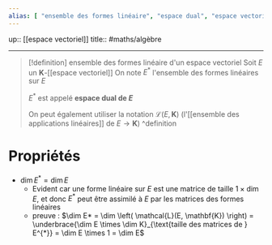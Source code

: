 ```yaml
---
alias: [ "ensemble des formes linéaire", "espace dual", "espace vectoriel dual" ]
---
```

up:: [[espace vectoriel]]
title:: 
#maths/algèbre 

---

> [!definition] ensemble des formes linéaire d'un espace vectoriel
> Soit $E$ un $\mathbf{K}$-[[espace vectoriel]]
> On note $E^{*}$ l'ensemble des formes linéaires sur $E$
> 
> $E^{*}$ est appelé **espace dual de $E$**
> 
> On peut également utiliser la notation $\mathcal{L}(E, \mathbf{K})$ (l'[[ensemble des applications linéaires]] de $E \to \mathbf{K}$)
^definition

# Propriétés

 - $\dim E^{*} = \dim E$
     - Evident car une forme linéaire sur $E$ est une matrice de taille $1\times \dim E$, et donc $E^{*}$ peut être assimilé à $E$ par les matrices des formes linéaires
     - preuve : $\dim E* = \dim \left( \mathcal{L}(E, \mathbf{K}) \right) = \underbrace{\dim E \times \dim K}_{\text{taille des matrices de } E^{*}} = \dim E \times 1 = \dim E$

